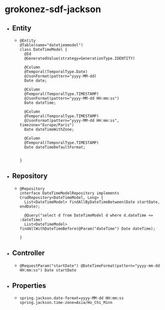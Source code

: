 # grokonez-sdf-jackson

- ## Entity
  - ```
    @Entity
    @Table(name="datetiemmodel")
    class DateTimeModel {
      @Id
      @GeneratedValue(strategy=GenerationType.IDENTITY)
    
      @Column
      @Temporal(TemporalType.Date)
      @JsonFormat(pattern="yyyy-MM-dd)
      Date date;
      
      @Column
      @Temporal(TemporalType.TIMESTAMP)
      @JsonFormat(pattern="yyyy-MM-dd HH:mm:ss")
      Date dateTime;
      
      @Column
      @Temporal(TemporalType.TIMESTAMP)
      @JsonFormat(pattern="yyyy-MM-dd HH:mm:ss", timezone="Europe/Paris")
      Date dateTimeWithZone;
      
      @Column
      @Temporal(TemporalType.TIMESTAMP)
      Date dateTimeDefaultFormat;
      
    
    }
    ```
- ## Repository
  - ```
    @Repository
    interface DateTimeModelRepository implements CrudRepository<DateTimeModel, Long> {
      List<DateTimeModel> findAllByDateTimeBetween(Date startDate, endDate);
      
      @Query("select d from DateTimeModel d where d.dateTime <= :dateTime)
      List<DateTimeModel> findAllWithDateTimeBefore(@Param("dateTime") Date dateTime);
    
    }
    ```
- ## Controller
  - ```
    @RequestParam("startDate") @DateTimeFormat(pattern="yyyy-mm-dd HH:mm:ss") Date startDate
    ```
- ## Properties
  - ```
    spring.jackson.date-format=yyyy-MM-dd HH:mm:ss
    spring.jackson.time-zone=Asia/Ho_Chi_Minn
    ```

